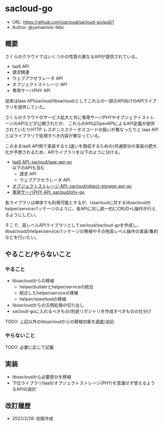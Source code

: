 # sacloud-go

- URL: https://github.com/sacloud/sacloud-go/pull/1
- Author: @yamamoto-febc

## 概要

さくらのクラウドではいくつかの性質の異なるAPIが提供されている。  

- IaaS API
- 請求関連
- ウェブアクセラレータ API
- オブジェクトストレージ API
- 専用サーバPHY API

従来はIaas API(sacloud/libsacloud)としてこれらの一部のAPI向けのAPIライブラリを提供していた。

さくらのクラウドのサービス拡大と共に専用サーバPHYやオブジェクトストレージのAPIなどが公開されたが、
これらのAPIはOpenAPIによるAPI定義が提供されていたりHTTP レスポンスステータスコードの扱いが異なったりと
Iaas APIとはライブラリで処理すべき内容が異なっている。

このままIaaS API側で実装すると(違いを吸収するための)共通部分の実装の肥大化が予想されるため、APIライブラリを以下のように分ける。  

- [IaaS API: sacloud/iaas-api-go](https://github.com/sacloud/iaas-api-go)  
  以下のAPIも含む  
    - 請求 API
    - ウェブアクセラレータ API
- [オブジェクトストレージ API: sacloud/object-storage-api-go](https://github.com/sacloud/object-storage-api-go)
- [専用サーバPHY API: sacloud/phy-go](https://github.com/sacloud/phy-go)

各ライブラリは単体でも利用可能とするが、Usacloudに対するlibsacloudのhelper/serviceパッケージのように、各APIに対し統一的にCRUD+L操作が行えるようにしたい。  

そこで、高レベルAPIライブラリとしてsacloud/sacloud-goを作成し、
libsacloudのhelper/serviceパッケージの移植やその他高レベル操作の実装/集約などを行いたい。  

## やること/やらないこと

### やること

- libsacloudからの移植
  - helper/builderとhelper/serviceの統合
  - 統合したhelper/serviceの移植
  - helper/newsfeedの移植
- libsacloudからの汎用処理の切り出し
- sacloud-goに入れるべきもの/別途リポジトリを作成すべきものの仕分け

TODO: 上記以外のlibsacloudからの移植対象を調査/追記

### やらないこと

TODO: 必要に応じて記載

## 実装

- libsacloudから必要部分を移植  
- 下位ライブラリ(IaaS/オブジェクトストレージ/PHY)を意識せず使えるようなAPIの設計

## 改訂履歴

- 2022/2/26: 初版作成